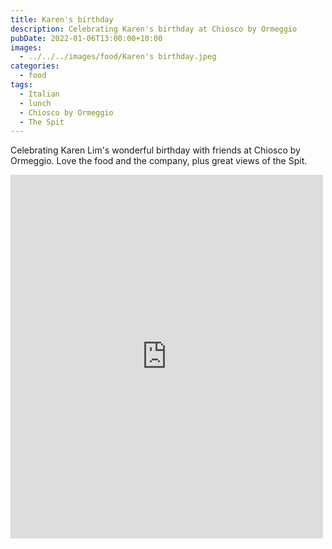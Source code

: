 ```yaml
---
title: Karen's birthday
description: Celebrating Karen's birthday at Chiosco by Ormeggio
pubDate: 2022-01-06T13:00:00+10:00
images:
  - ../../../images/food/Karen's birthday.jpeg
categories:
  - food
tags:
  - Italian
  - lunch
  - Chiosco by Ormeggio
  - The Spit
---
```


Celebrating Karen Lim's wonderful birthday with friends at Chiosco by Ormeggio. Love the food and the company, plus great views of the Spit.

<iframe src="https://www.facebook.com/plugins/post.php?href=https%3A%2F%2Fwww.facebook.com%2Fchris1.tham%2Fposts%2Fpfbid02txaWszaf43Qfcrh1PbyDYGSe4S7hkeFzujtNsoe1n69mgMBpehsag8jyEVR5myqxl&show_text=true&width=500" width="500" height="582" style="border:none;overflow:hidden" scrolling="no" frameborder="0" allowfullscreen="true" allow="autoplay; clipboard-write; encrypted-media; picture-in-picture; web-share"></iframe>
